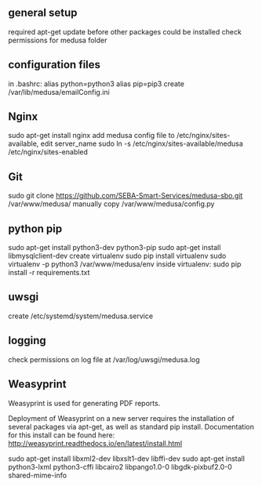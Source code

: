 ## general setup
required apt-get update before other packages could be installed
check permissions for medusa folder

## configuration files
in .bashrc:
    alias python=python3
    alias pip=pip3
create /var/lib/medusa/emailConfig.ini

## Nginx
sudo apt-get install nginx
add medusa config file to /etc/nginx/sites-available, edit server_name
sudo ln -s /etc/nginx/sites-available/medusa /etc/nginx/sites-enabled

## Git
sudo git clone https://github.com/SEBA-Smart-Services/medusa-sbo.git /var/www/medusa/
manually copy /var/www/medusa/config.py

## python pip
sudo apt-get install python3-dev python3-pip
sudo apt-get install libmysqlclient-dev
create virtualenv
    sudo pip install virtualenv
    sudo virtualenv -p python3 /var/www/medusa/env
inside virtualenv:
    sudo pip install -r requirements.txt

## uwsgi
create /etc/systemd/system/medusa.service

## logging
check permissions on log file at /var/log/uwsgi/medusa.log

## Weasyprint
Weasyprint is used for generating PDF reports.

Deployment of Weasyprint on a new server requires the installation of several packages via apt-get, as well as standard pip install. Documentation for this install can be found here: http://weasyprint.readthedocs.io/en/latest/install.html

sudo apt-get install libxml2-dev libxslt1-dev libffi-dev
sudo apt-get install python3-lxml python3-cffi libcairo2 libpango1.0-0 libgdk-pixbuf2.0-0 shared-mime-info
